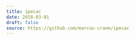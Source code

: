 ```yaml
---
title: ipecac
date: 2018-03-01
draft: false
source: https://github.com/marcus-crane/ipecac
---
```


